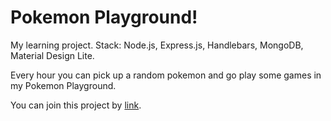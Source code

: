 # Pokemon Playground!

My learning project.
Stack: Node.js, Express.js, Handlebars, MongoDB, Material Design Lite.

Every hour you can pick up a random pokemon and go play some games in my Pokemon Playground.

You can join this project by <a href="https://pokemon-playground.herokuapp.com/">link</a>.
